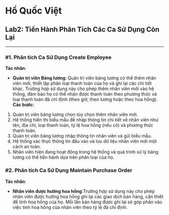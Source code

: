 # Hồ Quốc Việt  
## Lab2: Tiến Hành Phân Tích Các Ca Sử Dụng Còn Lại

---

### #1. Phân tích Ca Sử Dụng Create Employee
**Tác nhân**:
- **Quản trị viên Bảng lương**: Quản trị viên bảng lương có thể thêm nhân viên mới, thiết lập phân loại thanh toán của họ và ghi lại các chi tiết khác. Trường hợp sử dụng này cho phép thêm nhân viên mới vào hệ thống, đảm bảo họ có thể nhận được thanh toán theo phương thức và loại thanh toán đã chỉ định (theo giờ, theo lương hoặc theo hoa hồng).
**Các bước**:
1. Quản trị viên bảng lương chọn tùy chọn thêm nhân viên mới.
2. Hệ thống hiển thị biểu mẫu để nhập thông tin chi tiết về nhân viên như tên, địa chỉ, loại thanh toán, tỷ lệ hoa hồng (nếu có) và phương thức thanh toán.
3. Quản trị viên bảng lương nhập thông tin nhân viên và gửi biểu mẫu.
4. Hệ thống xác thực thông tin đầu vào và lưu dữ liệu nhân viên mới một cách an toàn.
5. Nhân viên hiện đang hoạt động trong hệ thống và quá trình xử lý bảng lương có thể tiến hành dựa trên phân loại của họ.

### #2. Phân tích Ca Sử Dụng Maintain Purchase Order
**Tác nhân**:
- **Nhân viên được hưởng hoa hồng**:Trường hợp sử dụng này cho phép nhân viên được hưởng hoa hồng ghi lại các giao dịch bán hàng, cần thiết để tính hoa hồng của họ. Mỗi lần bán hàng được ghi lại sẽ góp phần vào việc tính hoa hồng của nhân viên theo tỷ lệ đã chỉ định.
  
